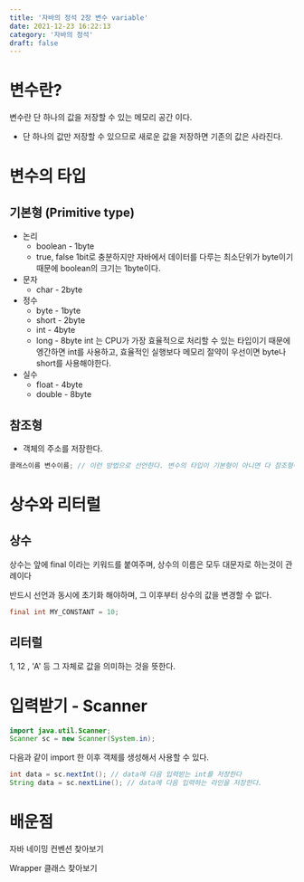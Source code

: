 ```yaml
---
title: '자바의 정석 2장 변수 variable'
date: 2021-12-23 16:22:13
category: '자바의 정석'
draft: false
---
```


# 변수란?

변수란 단 하나의 값을 저장할 수 있는 메모리 공간 이다.

- 단 하나의 값만 저장할 수 있으므로 새로운 값을 저장하면 기존의 값은 사라진다.

# 변수의 타입

## 기본형 (Primitive type)

- 논리
  - boolean - 1byte
  - true, false
    1bit로 충분하지만 자바에서 데이터를 다루는 최소단위가 byte이기 때문에 boolean의 크기는 1byte이다.
- 문자
  - char - 2byte
- 정수
  - byte - 1byte
  - short - 2byte
  - int - 4byte
  - long - 8byte
    int 는 CPU가 가장 효율적으로 처리할 수 있는 타입이기 때문에 엥간하면 int를 사용하고, 효율적인 실행보다 메모리 절약이 우선이면 byte나 short를 사용해야한다.
- 실수
  - float - 4byte
  - double - 8byte

## 참조형

- 객체의 주소를 저장한다.

```java
클래스이름 변수이름; // 이런 방법으로 선언한다. 변수의 타입이 기본형이 아니면 다 참조형이다.
```

# 상수와 리터럴

## 상수

상수는 앞에 final 이라는 키워드를 붙여주며, 상수의 이름은 모두 대문자로 하는것이 관례이다

반드시 선언과 동시에 초기화 해야하며, 그 이후부터 상수의 값을 변경할 수 없다.

```java
final int MY_CONSTANT = 10;
```

## 리터럴

1, 12 , 'A' 등 그 자체로 값을 의미하는 것을 뜻한다.

# 입력받기 - Scanner

```java
import java.util.Scanner;
Scanner sc = new Scanner(System.in);
```

다음과 같이 import 한 이후 객체를 생성해서 사용할 수 있다.

```java
int data = sc.nextInt(); // data에 다음 입력받는 int를 저장한다
String data = sc.nextLine(); // data에 다음 입력하는 라인을 저장한다.
```

# 배운점

자바 네이밍 컨벤션 찾아보기

Wrapper 클래스 찾아보기
